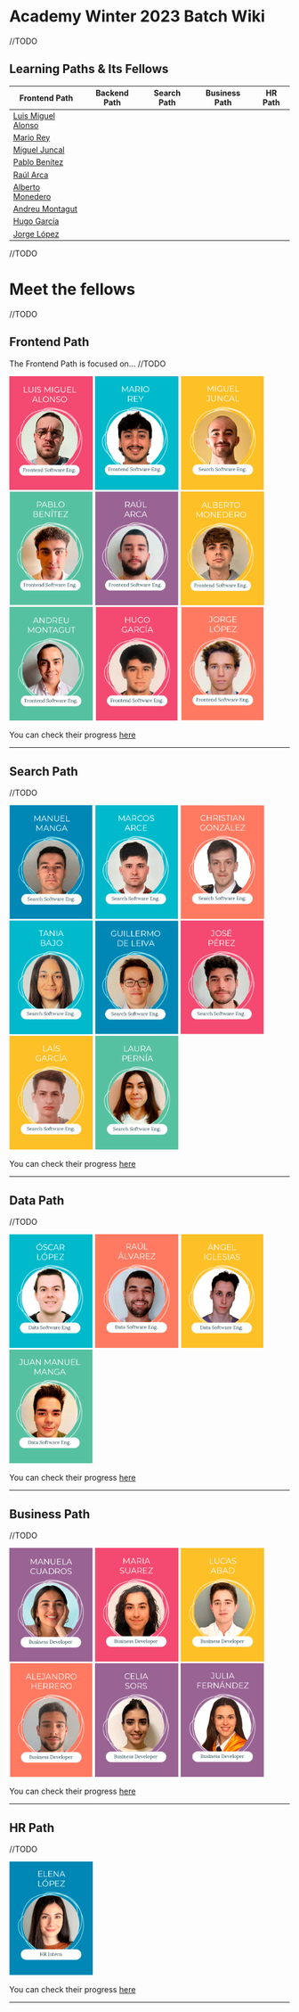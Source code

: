 # Academy Winter 2023 Batch Wiki

//TODO


## Learning Paths & Its Fellows

| Frontend Path                                       | Backend Path                                      | Search Path                                         | Business Path | HR Path |
|-----------------------------------------------------|---------------------------------------------------|-----------------------------------------------------|---------------|---------|
| [Luis Miguel Alonso](https://github.com/lumialfe)   |
| [Mario Rey](https://github.com/mariorey)            |
| [Miguel Juncal](https://github.com/migueljuncalpz)        |
| [Pablo Benítez](https://github.com/Bamtop)          |
| [Raúl Arca](https://github.com/RaulArca)            |
| [Alberto Monedero](https://github.com/albertjcuac/) |
| [Andreu Montagut](https://github.com/andmonosu)     |
| [Hugo García](https://github.com/xHugo21)           |
| [Jorge López](https://github.com/jorge16lp)         |

//TODO

# Meet the fellows
//TODO

## Frontend Path 

The Frontend Path is focused on... //TODO

<div class="img_academy_2023">
 <img class="img_path_2023" src="../../../assets/img/2023_Winter_Batch/Luis-Miguel_Alonso.png" alt="Luis Miguel Alonso" width="150px"/>
 <img class="img_path_2023" src="../../../assets/img/2023_Winter_Batch/Mario_Rey.png" alt="Mario Rey" width="150px"/>
 <img class="img_path_2023" src="../../../assets/img/2023_Winter_Batch/Miguel_Juncal.png" alt="Miguel Juncal" width="150px"/>
 <img class="img_path_2023" src="../../../assets/img/2023_Winter_Batch/Pablo_Benitez.png" alt="Pablo Benítez" width="150px"/>
 <img class="img_path_2023" src="../../../assets/img/2023_Winter_Batch/Raul_Arca.png" alt="Raúl Arca" width="150px"/>
 <img class="img_path_2023" src="../../../assets/img/2023_Winter_Batch/Alberto_Monedero.png" alt="Alberto Monedero" width="150px"/>
 <img class="img_path_2023" src="../../../assets/img/2023_Winter_Batch/Andreu_Montagut.png" alt="Andreu Montagut" width="150px"/>
 <img class="img_path_2023" src="../../../assets/img/2023_Winter_Batch/Hugo_Garcia.png" alt="Hugo García" width="150px"/>
 <img class="img_path_2023" src="../../../assets/img/2023_Winter_Batch/Jorge_Lopez.png" alt="Jorge López" width="150px"/>
</div>

You can check their progress [here](front.md)

---

## Search Path

//TODO

<div class="img_academy_2023">
 <img class="img_path_2023" src="../../../assets/img/2023_Winter_Batch/Manuel_Manga.png" alt="Manuel Manga" width="150px"/>
 <img class="img_path_2023" src="../../../assets/img/2023_Winter_Batch/Marcos_Arce.png" alt="Marcos Arce" width="150px"/>
 <img class="img_path_2023" src="../../../assets/img/2023_Winter_Batch/Christian_Gonzalez.png" alt="Christian González" width="150px"/>
 <img class="img_path_2023" src="../../../assets/img/2023_Winter_Batch/Tania_Bajo.png" alt="Tania Bajo" width="150px"/>
 <img class="img_path_2023" src="../../../assets/img/2023_Winter_Batch/Guillermo_De-Leiva.png" alt="Guillermo De Leiva" width="150px"/>
 <img class="img_path_2023" src="../../../assets/img/2023_Winter_Batch/Jose_Perez.png" alt="José Pérez" width="150px"/>
 <img class="img_path_2023" src="../../../assets/img/2023_Winter_Batch/Lais_Garcia.png" alt="Laís García" width="150px"/>
 <img class="img_path_2023" src="../../../assets/img/2023_Winter_Batch/Laura_Pernia.png" alt="Laura Pernia" width="150px"/>
</div>

You can check their progress [here](search.md)

---

## Data Path

//TODO

<div class="img_academy_2023">
 <img class="img_path_2023" src="../../../assets/img/2023_Winter_Batch/Oscar_Lopez.png" alt="Óscar López" width="150px"/>
 <img class="img_path_2023" src="../../../assets/img/2023_Winter_Batch/Raul_Alvarez.png" alt="Raúl Álvarez" width="150px"/>
 <img class="img_path_2023" src="../../../assets/img/2023_Winter_Batch/Angel_Iglesias.png" alt="Ángel Iglesias" width="150px"/>
 <img class="img_path_2023" src="../../../assets/img/2023_Winter_Batch/Juan-Manuel_Manga.png" alt="Juan Manuel Manga" width="150px"/>
</div>

You can check their progress [here](data.md)

---

## Business Path

//TODO

<div class="img_academy_2023">
 <img class="img_path_2023" src="../../../assets/img/2023_Winter_Batch/Manuela_Cuadros.png" alt="Manuela Cuadros" width="150px"/>
 <img class="img_path_2023" src="../../../assets/img/2023_Winter_Batch/Maria_Suarez.png" alt="María Suárez" width="150px"/>
 <img class="img_path_2023" src="../../../assets/img/2023_Winter_Batch/Lucas_Abad.png" alt="Lucas Abad" width="150px"/>
 <img class="img_path_2023" src="../../../assets/img/2023_Winter_Batch/Alejandro_Herrero.png" alt="Alejandro Herrero" width="150px"/>
 <img class="img_path_2023" src="../../../assets/img/2023_Winter_Batch/Celia_Sors.png" alt="Celia Sors" width="150px"/>
 <img class="img_path_2023" src="../../../assets/img/2023_Winter_Batch/Julia_Fernandez.png" alt="Julia Fernández" width="150px"/>
</div>

You can check their progress [here](business.md)

---

## HR Path

//TODO

<div class="img_academy_2023">
 <img class="img_path_2023" src="../../../assets/img/2023_Winter_Batch/Elena_Lopez.png" alt="Elena López" width="150px"/>
</div>

You can check their progress [here](hr.md)

---


